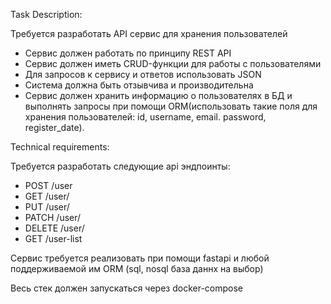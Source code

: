 Task Description:

Требуется разработать API сервис для хранения пользователей
- Сервис должен работать по принципу REST API
- Сервис должен иметь CRUD-функции для работы с пользователями
- Для запросов к сервису и ответов использовать JSON
- Система должна быть отзывчива и производительна
- Сервис должен хранить информацию о пользователях в БД и выполнять запросы при помощи ORM(использовать такие поля для хранения пользователей: id, username, email. password, register_date).

Technical requirements:

Требуется разработать следующие api эндпоинты:
- POST /user
- GET /user/<user-id>
- PUT /user/<user-id>
- PATCH /user/<user-id>
- DELETE /user/<user-id>
- GET /user-list

Сервис требуется реализовать при помощи fastapi и любой поддерживаемой им ORM (sql, nosql база даннх на выбор)

Весь стек должен запускаться через docker-compose